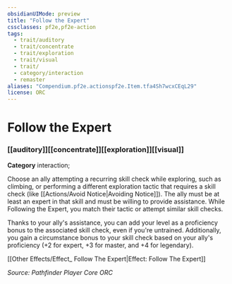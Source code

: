```yaml
---
obsidianUIMode: preview
title: "Follow the Expert"
cssclasses: pf2e,pf2e-action
tags:
  - trait/auditory
  - trait/concentrate
  - trait/exploration
  - trait/visual
  - trait/
  - category/interaction
  - remaster
aliases: "Compendium.pf2e.actionspf2e.Item.tfa4Sh7wcxCEqL29"
license: ORC
---
```

# Follow the Expert

### [[auditory]][[concentrate]][[exploration]][[visual]]

**Category** interaction; 




Choose an ally attempting a recurring skill check while exploring, such as climbing, or performing a different exploration tactic that requires a skill check (like [[Actions/Avoid Notice|Avoiding Notice]]). The ally must be at least an expert in that skill and must be willing to provide assistance. While Following the Expert, you match their tactic or attempt similar skill checks.

Thanks to your ally's assistance, you can add your level as a proficiency bonus to the associated skill check, even if you're untrained. Additionally, you gain a circumstance bonus to your skill check based on your ally's proficiency (+2 for expert, +3 for master, and +4 for legendary).

[[Other Effects/Effect_ Follow The Expert|Effect: Follow The Expert]]

*Source: Pathfinder Player Core*
*ORC*